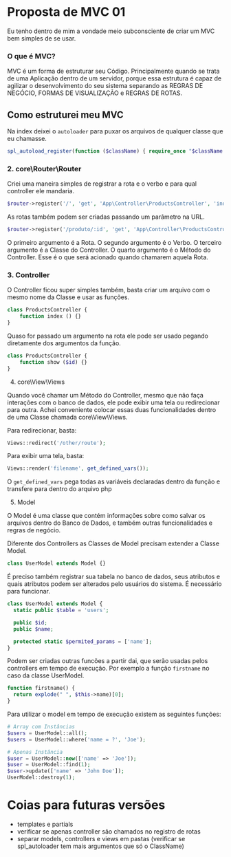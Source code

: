 # Proposta de MVC 01

Eu tenho dentro de mim a vondade meio subconsciente de criar um MVC bem simples de se usar.

### O que é MVC?

MVC é um forma de estruturar seu Código. Principalmente quando se trata de uma Aplicação dentro de um servidor, porque essa estrutura é capaz de agilizar o desenvolvimento do seu sistema separando as REGRAS DE NEGÓCIO, FORMAS DE VISUALIZAÇÃO e REGRAS DE ROTAS.

## Como estruturei meu MVC

Na index deixei o `autoloader` para puxar os arquivos de qualquer classe que eu chamasse.

```php
spl_autoload_register(function ($className) { require_once "$className.php"; });
```

### 2. core\Router\Router

Criei uma maneira simples de registrar a rota e o verbo e para qual controller ele mandaria.

```php
$router->register('/', 'get', 'App\Controller\ProductsController', 'index');
```

As rotas também podem ser criadas passando um parâmetro na URL.

```php
$router->register('/produto/:id', 'get', 'App\Controller\ProductsController', 'show');
```

O primeiro argumento é a Rota.
O segundo argumento é o Verbo.
O terceiro argumento é a Classe do Controller.
O quarto argumento é o Método do Controller. Esse é o que será acionado quando chamarem aquela Rota.

### 3. Controller

O Controller ficou super simples também, basta criar um arquivo com o mesmo nome da Classe e usar as funções.

```php
class ProductsController {
	function index () {}
}
```

Quaso for passado um argumento na rota ele pode ser usado pegando diretamente 
dos argumentos da função.

```php
class ProductsController {
	function show ($id) {}
}
```

4. core\View\Views

Quando você chamar um Método do Controller, mesmo que não faça interações com o banco de dados, ele pode exibir uma tela ou redirecionar para outra. Achei conveniente colocar essas duas funcionalidades dentro de uma Classe chamada core\View\Views.

Para redirecionar, basta:

```php
Views::redirect('/other/route');
```

Para exibir uma tela, basta:

```php
Views::render('filename', get_defined_vars());
```

O `get_defined_vars` pega todas as variáveis declaradas dentro da função e transfere para dentro do arquivo php

5. Model

O Model é uma classe que contém informações sobre como salvar os arquivos dentro do Banco de Dados, e também outras funcionalidades e regras de negócio.

Diferente dos Controllers as Classes de Model precisam extender a Classe Model.

```php
class UserModel extends Model {}
```

É preciso também registrar sua tabela no banco de dados, seus atributos e quais atributos podem ser alterados pelo usuários do sistema. É necessário para funcionar.

```php
class UserModel extends Model {
  static public $table = 'users';

  public $id;
  public $name;

  protected static $permited_params = ['name'];
}
```

Podem ser criadas outras funcões a partir dai, que serão usadas pelos controllers em tempo de execução. Por exemplo a função `firstname` no caso da classe UserModel.

```php
function firstname() {
  return explode(" ", $this->name)[0];
}
```

Para utilizar o model em tempo de execução existem as seguintes funções:

```php
# Array com Instâncias
$users = UserModel::all();
$users = UserModel::where('name = ?', 'Joe');

# Apenas Instância
$user = UserModel::new(['name' => 'Joe']);
$user = UserModel::find(1);
$user->update(['name' => 'John Doe']);
UserModel::destroy(1);
```

# Coias para futuras versões

- templates e partials
- verificar se apenas controller são chamados no registro de rotas
- separar models, controllers e views em pastas (verificar se spl_autoloader tem mais argumentos que só o ClassName)
